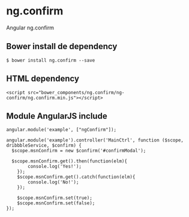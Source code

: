 # ng.confirm
Angular ng.confirm

## Bower install de dependency
```
$ bower install ng.confirm --save
```

## HTML dependency
```
<script src="bower_components/ng.confirm/ng-confirm/ng.confirm.min.js"></script>
```

## Module AngularJS include
```
angular.module('example', ["ngConfirm"]);

angular.module('example').controller('MainCtrl', function ($scope, dribbbleService, $confirm) {
  $scope.msnConfirm = new $confirm('#confirmModal');
  
  $scope.msnConfirm.get().then(function(elm){
		console.log('Yes!');
	});
	$scope.msnConfirm.get().catch(function(elm){
		console.log('No!');
	});
	
	$scope.msnConfirm.set(true);
	$scope.msnConfirm.set(false);
});
```
